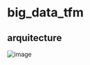 # big_data_tfm


## arquitecture 

![image](https://github.com/dpuertamartos/big_data_tfm/assets/92330952/911d92c7-2811-4a8c-8ee3-cc84c6ad79d7)

